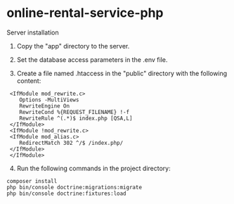 # online-rental-service-php

Server installation

1. Copy the "app" directory to the server.

2. Set the database access parameters in the .env file.

3. Create a file named .htaccess in the "public" directory with the following content:
```
 <IfModule mod_rewrite.c>
 	Options -MultiViews
 	RewriteEngine On
	RewriteCond %{REQUEST_FILENAME} !-f
 	RewriteRule ^(.*)$ index.php [QSA,L]
 </IfModule>
 <IfModule !mod_rewrite.c>
 <IfModule mod_alias.c>
	RedirectMatch 302 ^/$ /index.php/
 </IfModule>
 </IfModule>
 ```

4. Run the following commands in the project directory:
		
```
composer install
php bin/console doctrine:migrations:migrate
php bin/console doctrine:fixtures:load
```
